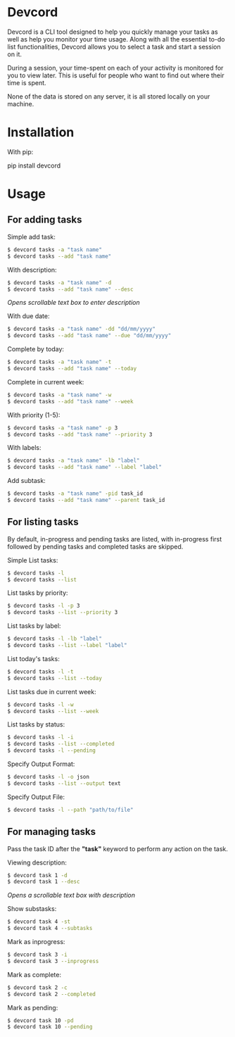 # Devcord

Devcord is a CLI tool designed to help you quickly manage your tasks as well as
help you monitor your time usage. Along with all the essential to-do list functionalities, Devcord allows you to select a task and start a session on it.

During a session, your time-spent on each of your activity is monitored for you to view later. This is useful for people who want to find out where their time is spent.

None of the data is stored on any server, it is all stored locally on your machine.

# Installation

With pip:

pip install devcord

# Usage

## For adding tasks

Simple add task:

```bash
$ devcord tasks -a "task name"
$ devcord tasks --add "task name"
```

With description:

```bash
$ devcord tasks -a "task name" -d
$ devcord tasks --add "task name" --desc
```

_Opens scrollable text box to enter description_

With due date:

```bash
$ devcord tasks -a "task name" -dd "dd/mm/yyyy"
$ devcord tasks --add "task name" --due "dd/mm/yyyy"
```

Complete by today:

```bash
$ devcord tasks -a "task name" -t
$ devcord tasks --add "task name" --today
```

Complete in current week:

```bash
$ devcord tasks -a "task name" -w
$ devcord tasks --add "task name" --week
```

With priority (1-5):

```bash
$ devcord tasks -a "task name" -p 3
$ devcord tasks --add "task name" --priority 3
```

With labels:

```bash
$ devcord tasks -a "task name" -lb "label"
$ devcord tasks --add "task name" --label "label"
```

Add subtask:

```bash
$ devcord tasks -a "task name" -pid task_id
$ devcord tasks --add "task name" --parent task_id
```

## For listing tasks

By default, in-progress and pending tasks are listed, with in-progress first followed by pending tasks and completed tasks are skipped.

Simple List tasks:

```bash
$ devcord tasks -l
$ devcord tasks --list
```

List tasks by priority:

```bash
$ devcord tasks -l -p 3
$ devcord tasks --list --priority 3
```

List tasks by label:

```bash
$ devcord tasks -l -lb "label"
$ devcord tasks --list --label "label"
```

List today's tasks:

```bash
$ devcord tasks -l -t
$ devcord tasks --list --today
```

List tasks due in current week:

```bash
$ devcord tasks -l -w
$ devcord tasks --list --week
```

List tasks by status:

```bash
$ devcord tasks -l -i
$ devcord tasks --list --completed
$ devcord tasks -l --pending
```

Specify Output Format:

```bash
$ devcord tasks -l -o json
$ devcord tasks --list --output text
```

Specify Output File:

```bash
$ devcord tasks -l --path "path/to/file"
```
## For managing tasks

Pass the task ID after the **"task"** keyword to perform any action on the task.

Viewing description:

```bash
$ devcord task 1 -d
$ devcord task 1 --desc
```

_Opens a scrollable text box with description_

Show substasks:

```bash
$ devcord task 4 -st
$ devcord task 4 --subtasks
```

Mark as inprogress:

```bash
$ devcord task 3 -i
$ devcord task 3 --inprogress
```

Mark as complete:

```bash
$ devcord task 2 -c
$ devcord task 2 --completed
```

Mark as pending:

```bash
$ devcord task 10 -pd
$ devcord task 10 --pending
```
